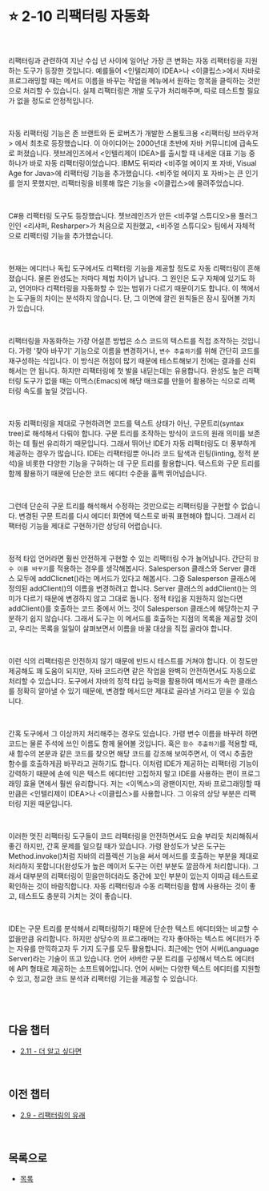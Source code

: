 # :star: 2-10 리팩터링 자동화

<br>

리팩터링과 관련하여 지난 수십 년 사이에 일어난 가장 큰 변화는 자동 리팩터링을 지원하는 도구가 등장한 것입니다. 예를들어 <인텔리제이 IDEA>나 <이클립스>에서 자바로 프로그래밍할 때는 메서드 이름을 바꾸는 작업을 메뉴에서 원하는 항목을 클릭하는 것만으로 처리할 수 있습니다. 실제 리팩터링은 개발 도구가 처리해주며, 따로 테스트할 필요가 없을 정도로 안정적입니다.

<br>

자동 리팩터링 기능은 존 브랜트와 돈 로버츠가 개발한 스몰토크용 <리팩터링 브라우저> 에서 최초로 등장했습니다. 이 아이디어는 2000년대 초반에 자바 커뮤니티에 급속도로 퍼졌습니다. 젯브레인즈에서 <인텔리제이 IDEA>를 출시할 때 내세운 대표 기능 중 하나가 바로 자동 리팩터링이었습니다. IBM도 뒤따라 <비주얼 에이지 포 자바, Visual Age for Java>에 리팩터링 기능을 추가했습니다. <비주얼 에이지 포 자바>는 큰 인기를 얻지 못했지만, 리팩터링을 비롯해 많은 기능을 <이클립스>에 물려주었습니다.

<br>

C#용 리팩터링 도구도 등장했습니다. 젯브레인즈가 만든 <비주얼 스튜디오>용 플러그인인 <리샤퍼, Resharper>가 처음으로 지원했고, <비주얼 스튜디오> 팀에서 자체적으로 리팩터링 기능을 추가했습니다.

<br>

현재는 에디터나 독립 도구에서도 리팩터링 기능을 제공할 정도로 자동 리팩터링이 흔해졌습니다. 물론 완성도는 저마다 제법 차이가 납니다. 그 원인은 도구 자체에 있기도 하고, 언어마다 리팩터링을 자동화할 수 있는 범위가 다르기 때문이기도 합니다. 이 책에서는 도구들의 차이는 분석하지 않습니다. 단, 그 이면에 깔린 원칙들은 잠시 짚어볼 가치가 있습니다.

<br>

리팩터링을 자동화하는 가장 어설픈 방법은 소스 코드의 텍스트를 직접 조작하는 것입니다. 가령 '찾아 바꾸기' 기능으로 이름을 변경하거나, `변수 추출하기`를 위해 간단히 코드를 재구성하는 식입니다. 이 방식은 허점이 많기 때문에 테스트해보기 전에는 결과를 신뢰해서는 안 됩니다. 하지만 리팩터링에 첫 발을 내딛는데는 유용합니다. 완성도 높은 리팩터링 도구가 없을 때는 이맥스(Emacs)에 해당 매크로를 만들어 활용하는 식으로 리팩터링 속도를 높일 것입니다.

<br>

자동 리팩터링을 제대로 구현하려면 코드를 텍스트 상태가 아닌, 구문트리(syntax tree)로 해석해서 다뤄야 합니다. 구문 트리를 조작하는 방식이 코드의 원래 의미를 보존하는 데 훨씬 유리하기 때문입니다. 그래서 뛰어난 IDE가 자동 리팩터링도 더 풍부하게 제공하는 경우가 많습니다. IDE는 리팩터링뿐 아니라 코드 탐색과 린팅(linting, 정적 분석)을 비롯한 다양한 기능을 구혀하는 데 구문 트리를 활용합니다. 텍스트와 구문 트리를 함께 활용하기 때문에 단순한 코드 에디터 수준을 훌쩍 뛰어넘습니다.

<br>

그런데 단순히 구문 트리를 해석해서 수정하는 것만으로는 리팩터링을 구현할 수 없습니다. 변경된 구문 트리를 다시 에디터 화면에 텍스트로 바꿔 표현해야 합니다. 그래서 리팩터링 기능을 제대로 구현하기란 상당히 어렵습니다.

<br>

정적 타입 언어라면 훨씬 안전하게 구현할 수 있는 리팩터링 수가 늘어납니다. 간단히 `함수 이름 바꾸기`를 적용하는 경우를 생각해봅시다. Salesperson 클래스와 Server 클래스 모두에 addClicnet()라는 메서드가 있다고 해봅시다. 그중 Salesperson 클래스에 정의된 addClient()의 이름을 변경하려고 합니다. Server 클래스의 addClient()는 의미가 다르기 때문에 변경하지 않고 그대로 둡니다. 정적 타입을 지원하지 않는다면 addClient()를 호출하는 코드 중에서 어느 것이 Salesperson 클래스에 해당하는지 구분하기 쉽지 않습니다. 그래서 도구는 이 메서드를 호출하는 지점의 목록을 제공할 것이고, 우리는 목록을 일일이 살펴보면서 이름을 바꿀 대상을 직접 골라야 합니다.

<br>

이런 식의 리팩터링은 안전하지 않기 때문에 반드시 테스트를 거쳐야 합니다. 이 정도만 제공해도 꽤 도움이 되지만, 자바 코드라면 같은 작업을 완벽히 안전하면서도 자동으로 처리할 수 있습니다. 도구에서 자바의 정적 타입 능력을 활용하여 메서드가 속한 클래스를 정확히 알아낼 수 있기 때문에, 변경할 메서드만 제대로 골라낼 거라고 믿을 수 있습니다.

<br>

간혹 도구에서 그 이상까지 처리해주는 경우도 있습니다. 가령 변수 이름을 바꾸려 하면 코드는 물론 주석에 쓰인 이름도 함께 물어볼 것입니다. 혹은 `함수 추출하기`를 적용할 때, 새 함수의 본문과 같은 코드를 찾으면 해당 코드를 강조해 보여주면서, 이 역시 추출한 함수를 호출하게끔 바꾸라고 권하기도 합니다. 이처럼 IDE가 제공하는 리팩터링 기능이 강력하기 때문에 손에 익은 텍스트 에디터만 고집하지 말고 IDE를 사용하는 편이 프로그래밍 효율 면에서 훨씬 유리합니다. 저는 <이멕스>의 광팬이지만, 자바 프로그래밍할 때 만큼은 <인텔리제이 IDEA>나 <이클립스>를 사용합니다. 그 이유의 상당 부분은 리팩터링 지원 때문입니다.

<br>

이러한 멋진 리팩터링 도구들이 코드 리팩터링을 안전하면서도 요술 부리듯 처리해줘서 좋긴 하지만, 간혹 문제를 일으킬 때가 있습니다. 가령 완성도가 낮은 도구는 Method.invoke()처럼 자바의 리플렉션 기능을 써서 메서드를 호출하는 부분을 제대로 처리하지 못합니다(완성도가 높은 메이저 도구는 이런 부분도 깔끔하게 처리합니다). 그래서 대부분의 리팩터링이 믿을만하더라도 중간에 꼬인 부분이 있는지 이따금 테스트로 확인하는 것이 바람직합니다. 자동 리팩터링과 수동 리팩터링을 함께 사용하는 것이 좋고, 테스트도 충분히 거치는 것이 좋습니다.

<br>

IDE는 구문 트리를 분석해서 리팩터링하기 때문에 단순한 텍스트 에디터와는 비교할 수 없을만큼 유리합니다. 하지만 상당수의 프로그래머는 각자 좋아하는 텍스트 에디터가 주는 자유를 만끽하고자 두 가지 도구를 모두 활용합니다. 최근에는 언어 서버(Language Server)라는 기술이 뜨고 있습니다. 언어 서버란 구문 트리를 구성해서 텍스트 에디터에 API 형태로 제공하는 소프트웨어입니다. 언어 서버는 다양한 텍스트 에디터를 지원할 수 있고, 정교한 코드 분석과 리팩터링 기는을 제공할 수 있습니다.

<br>

<br>

## 다음 챕터

- [2.11 - 더 알고 싶다면](https://github.com/Esoolgnah/Summary_of_Refactoring_2nd_Edition/blob/main/Notes/02_리팩터링_원칙/02_11_더_알고_싶다면.md)

<br>

## 이전 챕터

- [2.9 - 리팩터링의 유래](https://github.com/Esoolgnah/Summary_of_Refactoring_2nd_Edition/blob/main/Notes/02_리팩터링_원칙/02_09_리팩터링의_유래.md)

<br>

## 목록으로

- [목록](https://github.com/Esoolgnah/Summary_of_Refactoring_2nd_Edition/blob/main/Notes/02_리팩터링_원칙/02_00_리팩터링_원칙.md)

